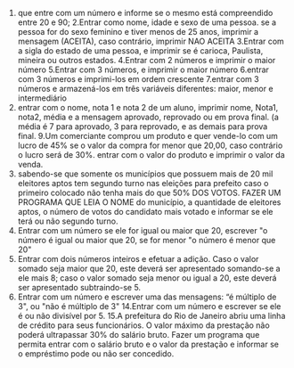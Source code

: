 1. que entre com um número e informe se o mesmo está compreendido entre 20 e 90;
2.Entrar como nome, idade e sexo de uma pessoa. se a pessoa for do sexo feminino e tiver menos de 25
anos, imprimir a mensagem (ACEITA), caso contrário, imprimir NAO ACEITA
3.Entrar com a sigla do estado de uma pessoa, e imprimir se é carioca, Paulista,
mineira ou outros estados.
4.Entrar com 2 números e imprimir o maior número
5.Entrar com 3 números, e imprimir o maior número
6.entrar com 3 números e imprimi-los em ordem crescente
7.entrar com 3 números e armazená-los em três variáveis diferentes:
maior, menor e intermediário
8. entrar com o nome, nota 1 e nota 2 de um aluno, imprimir nome, Nota1, nota2, média e a mensagem
aprovado, reprovado ou em prova final. (a média é 7 para aprovado, 3 para reprovado, e as demais para
prova final.
9.Um comerciante comprou um produto e quer vende-lo com um lucro de 45% se o valor da compra for
menor que 20,00, caso contrário o lucro será de 30%. entrar com o valor do produto e imprimir o valor da
venda.
10. sabendo-se que somente os municípios que possuem mais de 20 mil eleitores
aptos tem segundo turno nas eleições para prefeito caso o primeiro colocado
não tenha mais do que 50% DOS VOTOS. FAZER UM PROGRAMA QUE LEIA O NOME do município, a
quantidade de eleitores aptos, o número de votos do candidato mais votado e informar se ele terá ou não
segundo turno.
11. Entrar com um número se ele for igual ou maior que 20, escrever "o número é igual ou maior que 20,
se for menor "o número é menor que 20"
12. Entrar com dois números inteiros e efetuar a adição. Caso o valor somado seja maior que 20, este
deverá ser apresentado somando-se a ele mais 8; caso o valor somado seja menor ou igual a 20, este
deverá ser apresentado subtraindo-se 5.
13. Entrar com um número e escrever uma das mensagens: “é múltiplo de 3", ou "não é múltiplo de 3"
14.Entrar com um número e escrever se ele é ou não divisível por 5.
15.A prefeitura do Rio de Janeiro abriu uma linha de crédito para seus funcionários. O valor máximo da
prestação não poderá ultrapassar 30% do salário bruto. Fazer um programa que permita entrar com o
salário bruto e o valor da prestação e informar se o empréstimo pode ou não ser concedido.
